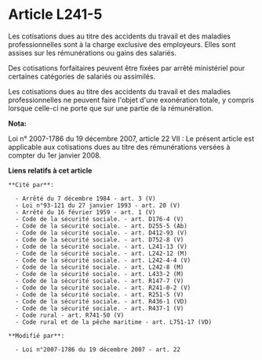 # Article L241-5

Les cotisations dues au titre des accidents du travail et des maladies professionnelles sont à la charge exclusive des
employeurs. Elles sont assises sur les rémunérations ou gains des salariés.

Des cotisations forfaitaires peuvent être fixées par arrêté ministériel pour certaines catégories de salariés ou assimilés.

Les cotisations dues au titre des accidents du travail et des maladies professionnelles ne peuvent faire l'objet d'une
exonération totale, y compris lorsque celle-ci ne porte que sur une partie de la rémunération.

**Nota:**

Loi n° 2007-1786 du 19 décembre 2007, article 22 VII : Le présent article est applicable aux cotisations dues au titre des
rémunérations versées à compter du 1er janvier 2008.

**Liens relatifs à cet article**

	**Cité par**:

	  - Arrêté du 7 décembre 1984 - art. 3 (V)
	  - Loi n°93-121 du 27 janvier 1993 - art. 20 (V)
	  - Arrêté du 16 février 1959 - art. 1 (V)
	  - Code de la sécurité sociale. - art. D176-4 (V)
	  - Code de la sécurité sociale. - art. D255-5 (Ab)
	  - Code de la sécurité sociale. - art. D412-93 (V)
	  - Code de la sécurité sociale. - art. D752-8 (V)
	  - Code de la sécurité sociale. - art. L241-13 (V)
	  - Code de la sécurité sociale. - art. L242-12 (M)
	  - Code de la sécurité sociale. - art. L242-4-4 (V)
	  - Code de la sécurité sociale. - art. L242-8 (M)
	  - Code de la sécurité sociale. - art. L433-2 (M)
	  - Code de la sécurité sociale. - art. R147-7 (V)
	  - Code de la sécurité sociale. - art. R241-0-2 (V)
	  - Code de la sécurité sociale. - art. R251-5 (V)
	  - Code de la sécurité sociale. - art. R436-1 (VD)
	  - Code de la sécurité sociale. - art. R437-1 (V)
	  - Code rural - art. R741-50 (V)
	  - Code rural et de la pêche maritime - art. L751-17 (VD)

	**Modifié par**:

	  - Loi n°2007-1786 du 19 décembre 2007 - art. 22
